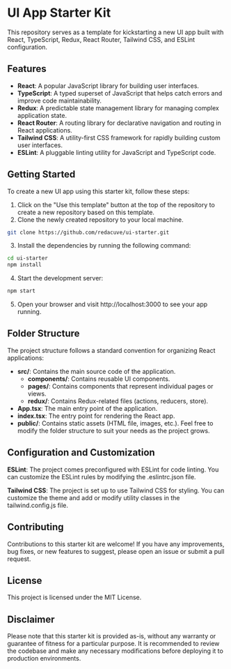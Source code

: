 # UI App Starter Kit

This repository serves as a template for kickstarting a new UI app built with React, TypeScript, Redux, React Router, Tailwind CSS, and ESLint configuration.

## Features

- **React**: A popular JavaScript library for building user interfaces.
- **TypeScript**: A typed superset of JavaScript that helps catch errors and improve code maintainability.
- **Redux**: A predictable state management library for managing complex application state.
- **React Router**: A routing library for declarative navigation and routing in React applications.
- **Tailwind CSS**: A utility-first CSS framework for rapidly building custom user interfaces.
- **ESLint**: A pluggable linting utility for JavaScript and TypeScript code.

## Getting Started

To create a new UI app using this starter kit, follow these steps:

1. Click on the "Use this template" button at the top of the repository to create a new repository based on this template.
2. Clone the newly created repository to your local machine.

```bash
git clone https://github.com/redacuve/ui-starter.git
```

3. Install the dependencies by running the following command:

```bash
cd ui-starter
npm install
```

4. Start the development server:

```bash
npm start
```

5. Open your browser and visit http://localhost:3000 to see your app running.

## Folder Structure
The project structure follows a standard convention for organizing React applications:

- **src/**: Contains the main source code of the application.
  - **components/**: Contains reusable UI components.
  - **pages/**: Contains components that represent individual pages or views.
  - **redux/**: Contains Redux-related files (actions, reducers, store).
- **App.tsx**: The main entry point of the application.
- **index.tsx**: The entry point for rendering the React app.
- **public/**: Contains static assets (HTML file, images, etc.).
Feel free to modify the folder structure to suit your needs as the project grows.

## Configuration and Customization
**ESLint**: The project comes preconfigured with ESLint for code linting. You can customize the ESLint rules by modifying the .eslintrc.json file.

**Tailwind CSS**: The project is set up to use Tailwind CSS for styling. You can customize the theme and add or modify utility classes in the tailwind.config.js file.

## Contributing
Contributions to this starter kit are welcome! If you have any improvements, bug fixes, or new features to suggest, please open an issue or submit a pull request.

## License
This project is licensed under the MIT License.

## Disclaimer
Please note that this starter kit is provided as-is, without any warranty or guarantee of fitness for a particular purpose. It is recommended to review the codebase and make any necessary modifications before deploying it to production environments.
